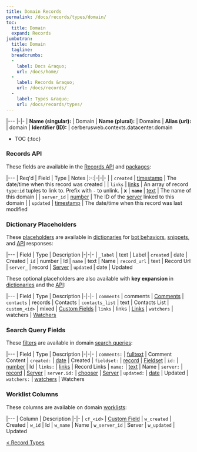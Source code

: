```yaml
---
title: Domain Records
permalink: /docs/records/types/domain/
toc:
  title: Domain
  expand: Records
jumbotron:
  title: Domain
  tagline: 
  breadcrumbs:
  -
    label: Docs &raquo;
    url: /docs/home/
  -
    label: Records &raquo;
    url: /docs/records/
  -
    label: Types &raquo;
    url: /docs/records/types/
---
```


|---
|-|-
| **Name (singular):** | Domain
| **Name (plural):** | Domains
| **Alias (uri):** | domain
| **Identifier (ID):** | cerberusweb.contexts.datacenter.domain

* TOC
{:toc}

### Records API

These fields are available in the [Records API](/docs/api/endpoints/records/) and [packages](/docs/packages/):

|---
| Req'd | Field | Type | Notes
|:-:|-|-|-
|   | `created` | [timestamp](/docs/records/fields/types/timestamp/) | The date/time when this record was created 
|   | `links` | [links](/docs/records/fields/types/links/) | An array of record `type:id` tuples to link to. Prefix with `-` to unlink. 
| **x** | **`name`** | [text](/docs/records/fields/types/text/) | The name of this domain 
|   | `server_id` | [number](/docs/records/fields/types/number/) | The ID of the [server](/docs/records/types/server/) linked to this domain 
|   | `updated` | [timestamp](/docs/records/fields/types/timestamp/) | The date/time when this record was last modified 

### Dictionary Placeholders

These [placeholders](/docs/bots/scripting/placeholders/) are available in [dictionaries](/docs/bots/behaviors/dictionaries/) for [bot behaviors](/docs/bots/behaviors/), [snippets](/docs/snippets/), and [API](/docs/api/) responses:

|---
| Field | Type | Description
|-|-|-
| `_label` | text | Label
| `created` | date | Created
| `id` | number | Id
| `name` | text | Name
| `record_url` | text | Record Url
| `server_` | record | [Server](/docs/records/types/server/)
| `updated` | date | Updated

These optional placeholders are also available with **key expansion** in [dictionaries](/docs/bots/behaviors/dictionaries/key-expansion/) and the [API](/docs/api/responses/#expanding-keys-in-api-requests):

|---
| Field | Type | Description
|-|-|-
| `comments` | comments | [Comments](/docs/bots/behaviors/dictionaries/key-expansion/#comments)
| `contacts` | records | Contacts
| `contacts_list` | text | Contacts List
| `custom_<id>` | mixed | [Custom Fields](/docs/bots/behaviors/dictionaries/key-expansion/#custom-fields)
| `links` | links | [Links](/docs/bots/behaviors/dictionaries/key-expansion/#links)
| `watchers` | watchers | [Watchers](/docs/bots/behaviors/dictionaries/key-expansion/#watchers)
	
### Search Query Fields

These [filters](/docs/search/filters/) are available in domain [search queries](/docs/search/):

|---
| Field | Type | Description
|-|-|-
| `comments:` | [fulltext](/docs/search/filters/fulltext/) | Comment Content
| `created:` | [date](/docs/search/filters/dates/) | Created
| `fieldset:` | [record](/docs/search/deep-search/) | [Fieldset](/docs/records/types/custom_fieldset/)
| `id:` | [number](/docs/search/filters/numbers/) | Id
| `links:` | [links](/docs/search/filters/links/) | Record Links
| `name:` | [text](/docs/search/filters/text/) | Name
| `server:` | [record](/docs/search/deep-search/) | [Server](/docs/records/types/server/)
| `server.id:` | [chooser](/docs/search/filters/choosers/) | [Server](/docs/records/types/server/)
| `updated:` | [date](/docs/search/filters/dates/) | Updated
| `watchers:` | [watchers](/docs/search/filters/watchers/) | Watchers
	
### Worklist Columns

These columns are available on domain [worklists](/docs/worklists/):

|---
| Column | Description
|-|-
| `cf_<id>` | [Custom Field](/docs/records/types/custom_field/)
| `w_created` | Created
| `w_id` | Id
| `w_name` | Name
| `w_server_id` | Server
| `w_updated` | Updated

<div class="section-nav">
	<div class="left">
		<a href="/docs/records/types/" class="prev">&lt; Record Types</a>
	</div>
	<div class="right align-right">
	</div>
</div>
<div class="clear"></div>